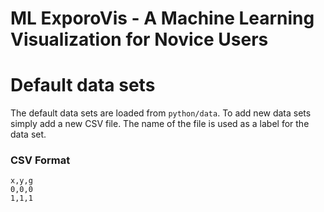 # ML ExporoVis - A Machine Learning Visualization for Novice Users


# Default data sets

The default data sets are loaded from `python/data`. To add new data sets simply
add a new CSV file. The name of the file is used as a label for the data set.

### CSV Format

```{csv}
x,y,g
0,0,0
1,1,1
```
